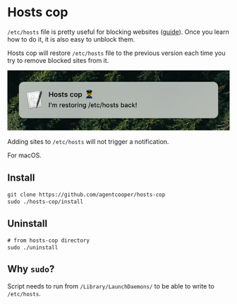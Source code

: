 # Hosts cop

`/etc/hosts` file is pretty useful for blocking websites ([guide](https://www.wikihow.com/Block-and-Unblock-Internet-Sites-(On-a-Mac)#Blocking_Sites_with_the_Hosts_File_sub)). Once you learn how to do it, it is also easy to unblock them.

Hosts cop will restore `/etc/hosts` file to the previous version each time you try to remove blocked sites from it.

![notification](./screenshots/notification.png?raw=true)

Adding sites to `/etc/hosts` will not trigger a notification.

For macOS.

## Install

```
git clone https://github.com/agentcooper/hosts-cop
sudo ./hosts-cop/install
```

## Uninstall

```
# from hosts-cop directory
sudo ./uninstall
```

## Why `sudo`?

Script needs to run from `/Library/LaunchDaemons/` to be able to write to `/etc/hosts`.
